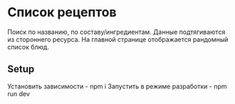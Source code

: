 # Список рецептов

Поиск по названию, по составу/ингредиентам. Данные подтягиваются из стороннего ресурса. На главной странице отображается рандомный список блюд.

## Setup
Установить зависимости - npm i
Запустить в режиме разработки - npm run dev

